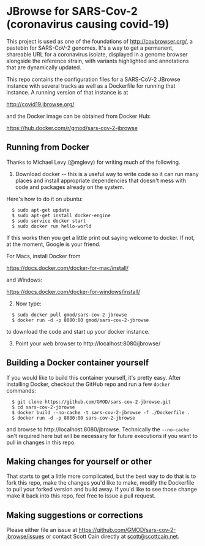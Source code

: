 # JBrowse for SARS-Cov-2 (coronavirus causing covid-19)

This project is used as one of the foundations of http://covbrowser.org/, a pastebin for SARS-CoV-2 genomes. It's a way to get a permanent, shareable
URL for a coronavirus isolate, displayed in a genome browser alongside the
reference strain, with variants highlighted and annotations that are
dynamically updated.

This repo contains the configuration files for a SARS-CoV-2 JBrowse instance
with several tracks as well as a Dockerfile for running that instance. A 
running version of that instance is at

  http://covid19.jbrowse.org/

and the Docker image can be obtained from Docker Hub:

  https://hub.docker.com/r/gmod/sars-cov-2-jbrowse

## Running from Docker

Thanks to Michael Levy (@mglevy) for writing much of the following.

1) Download docker -- this is a useful way to write code so it can run many places and install appropriate dependencies that doesn't mess with code and packages already on the system.

Here's how to do it on ubuntu:
```
  $ sudo apt-get update
  $ sudo apt-get install docker-engine
  $ sudo service docker start
  $ sudo docker run hello-world
```
If this works then you get a little print out saying welcome to docker. If not, at the moment, Google is your friend.

For Macs, install Docker from 

  https://docs.docker.com/docker-for-mac/install/

and Windows:

  https://docs.docker.com/docker-for-windows/install/

2) Now type:
```
  $ sudo docker pull gmod/sars-cov-2-jbrowse
  $ docker run -d -p 8080:80 gmod/sars-cov-2-jbrowse
```
to download the code and start up your docker instance.

3) Point your web browser to http://localhost:8080/jbrowse/ 

## Building a Docker container yourself

If you would like to build this container yourself, it's pretty easy.
After installing Docker, checkout the GitHub repo and run a few `docker` commands:
```
  $ git clone https://github.com/GMOD/sars-cov-2-jbrowse.git
  $ cd sars-cov-2-jbrowse
  $ docker build --no-cache -t sars-cov-2-jbrowse -f ./Dockerfile .
  $ docker run -d -p 8080:80 sars-cov-2-jbrowse
```
and browse to http://localhost:8080/jbrowse.  Technically the `--no-cache` 
isn't required here but will be necessary for future executions if
you want to pull in changes in this repo.

## Making changes for yourself or other

That starts to get a little more complicated, but the best way to do that
is to fork this repo, make the changes you'd like to make, modify the
Dockerfile to pull your forked version and build away. If you'd like to see
those change make it back into this repo, feel free to issue a pull request.

## Making suggestions or corrections

Please either file an issue at https://github.com/GMOD/sars-cov-2-jbrowse/issues or contact Scott Cain directly at scott@scottcain.net.
